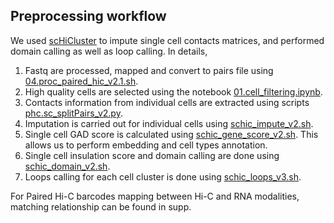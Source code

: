 ## Preprocessing workflow
We used [scHiCluster](https://github.com/zhoujt1994/scHiCluster) to impute single cell contacts matrices, and performed domain calling as well as loop calling. In details, 
1. Fastq are processed, mapped and convert to pairs file using [04.proc_paired_hic_v2.1.sh](https://github.com/Xieeeee/Droplet-Hi-C/tree/main/01.pre-process/scripts/04.proc_paired_hic_v2.1.sh).
2. High quality cells are selected using the notebook [01.cell_filtering.ipynb](https://github.com/Xieeeee/Droplet-Hi-C/tree/main/01.pre-process/01.cell_filtering.ipynb).
3. Contacts information from individual cells are extracted using scripts [phc.sc_splitPairs_v2.py](https://github.com/Xieeeee/Droplet-Hi-C/tree/main/01.pre-process/scripts/phc.sc_splitPairs_v2.py).
4. Imputation is carried out for individual cells using [schic_impute_v2.sh](https://github.com/Xieeeee/Droplet-Hi-C/tree/main/01.pre-process/scripts/schic_impute_v2.sh).
5. Single cell GAD score is calculated using [schic_gene_score_v2.sh](https://github.com/Xieeeee/Droplet-Hi-C/tree/main/01.pre-process/scripts/schic_gene_score_v2.sh). This allows us to perform embedding and cell types annotation.
6. Single cell insulation score and domain calling are done using [schic_domain_v2.sh](https://github.com/Xieeeee/Droplet-Hi-C/tree/main/01.pre-process/scripts/schic_domain_v2.sh).
7. Loops calling for each cell cluster is done using [schic_loops_v3.sh](https://github.com/Xieeeee/Droplet-Hi-C/tree/main/01.pre-process/scripts/schic_loops_v3.sh).

For Paired Hi-C barcodes mapping between Hi-C and RNA modalities, matching relationship can be found in supp.
